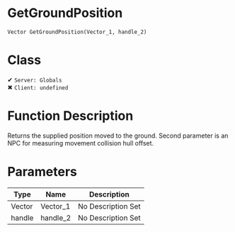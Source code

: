 # GetGroundPosition
```
Vector GetGroundPosition(Vector_1, handle_2)
```
# Class
✔ `Server: Globals`  
✖ `Client: undefined`  

# Function Description
Returns the supplied position moved to the ground. Second parameter is an NPC for measuring movement collision hull offset.
# Parameters
Type|Name|Description
--|--|--
Vector|Vector_1|No Description Set
handle|handle_2|No Description Set
